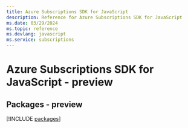 ```yaml
---
title: Azure Subscriptions SDK for JavaScript
description: Reference for Azure Subscriptions SDK for JavaScript
ms.date: 03/29/2024
ms.topic: reference
ms.devlang: javascript
ms.service: subscriptions
---
```

# Azure Subscriptions SDK for JavaScript - preview
## Packages - preview
[!INCLUDE [packages](subscriptions-index.md)]